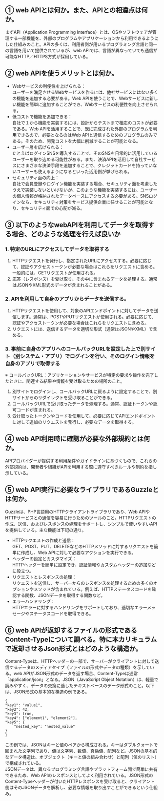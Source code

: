 ## ① web APIとは何か。また、APIとの相違点は何か。

まずAPI（Application Programming Interface）とは、OSやソフトウェアが管理する一部機能を、外部のプログラムやアプリケーションから利用できるようにした仕組みのこと。APIの多くは、利用者側が用いるプログラミング言語と同一の言語を用いて提供されているが、web APIでは、言語が異なっていても通信が可能なHTTP／HTTPS方式が採用している。

## ② web APIを使うメリットとは何か。

* Webサービスの利便性を上げられる：  
  ユーザーを満足させるWebサービスを作るには、他社サービスにはない多くの機能を追加する必要がある。Web APIを使うことで、Webサービスに新しい機能を簡単に追加することができ、Webサービスの利便性を向上させられる。
* 低コストで機能を追加できる：  
  自社で１から機能を実装するには、設計からテストまで相応のコストが必要である。Web APIを活用することで、既に完成された外部のプログラムを利用できるので、必要となるのはWeb APIと通信するためのプログラムのみである。そのため、開発コストを大幅に削減することが可能となる。
* ユーザー層を広げられる：  
  たとえばログインSNSを導入することで、そのSNSを日常的に活用しているユーザーを取り込める可能性がある。また、決済APIを活用して自社サービスにさまざまな決済手段を追加することで、クレジットカードを持っていないユーザーも使えるようになるといった活用例が挙げられる。
* セキュリティ面の向上：  
  自社で会員登録やログイン機能を実装する場合、セキュリティ面を考慮したうえで実装しないといけないが、このような機能を実装するには、ユーザーの個人情報が格納されたデータベースにアクセスする必要がある。SNSログインなら、セキュリティ対策をサービス提供企業に任せることが可能となり、セキュリティ面での心配が減る。

## ③ 以下のようなwebAPIを利用してデータを取得する場合、どのような処理を行えば良いか

### 1. 特定のURLにアクセスしてデータを取得する

1. HTTPリクエストを発行し、指定されたURLにアクセスする。必要に応じて、認証やアクセストークンが必要な場合はこれらをリクエストに含める。一般的には、GETリクエストが使用される。
2. 応答（レスポンス）を受け取り、その中に含まれるデータを処理する。通常はJSONやXML形式のデータが含まれることがある。

### 2. APIを利用して自身のアプリからデータを送信する。

1. HTTPリクエストを使用して、対象のAPIエンドポイントに対してデータを送信します。通常は、POSTやPUTリクエストが使用される。必要に応じて、認証やアクセストークンが必要な場合はこれらをリクエストに含める。
2. リクエストには、送信するデータを適切な形式（通常はJSONやXML）で含める。

### 3. 事前に自身のアプリへのコールバックURLを設定した上で別サイト（別システム・アプリ）でログインを行い、そのログイン情報を自身のアプリで取得する

※ コールバックURL：アプリケーションやサービスが特定の要求や操作を完了したときに、関連する結果や情報を受け取るための場所のこと。

1. 別サイトでログインし、コールバックURLに戻るように設定することで、別サイトからのリダイレクトを受け取ることができる。
2. コールバックURLで受け取ったデータを処理する。通常、認証トークンや認可コードが含まれる。
3. 受け取ったトークンやコードを使用して、必要に応じてAPIエンドポイントに対して追加のリクエストを発行し、必要なデータを取得する。

## ④ web API利用時に確認が必要な外部規約とは何か。

APIプロバイダーが提供する利用条件やガイドラインに基づくもので、これらの外部規約は、開発者や組織がAPIを利用する際に遵守すべきルールや制約を指し示している。

## ⑤ web API実行に必要なライブラリであるGuzzleとは何か。

Guzzleは、PHP言語用のHTTPクライアントライブラリであり、Web APIやHTTPサービスとの通信を容易に行うためのツールのこと。HTTPリクエストの作成、送信、およびレスポンスの処理をサポートし、シンプルで使いやすいAPIを提供している。主な機能は下記の通り。

* HTTPリクエストの作成と送信：  
  GET、POST、PUT、DELETEなどのHTTPメソッドに対するリクエストを簡単に作成し、Web APIに対して必要なアクションを実行できる。
* ヘッダーの設定とカスタマイズ：  
  HTTPヘッダーを簡単に設定でき、認証情報やカスタムヘッダーの追加などに役立つ。
* リクエストとレスポンスの処理：  
  リクエストを送信し、サーバーからのレスポンスを処理するための多くのオプションやメソッドが含まれている。例えば、HTTPステータスコードを確認する関数、JSONデータを取得する関数など。
* エラーハンドリング：  
  HTTPエラーに対するハンドリングをサポートしており、適切なエラーメッセージやステータスコードを取得できる。

## ⑥ web APIが返却するファイルの形式であるContent-Typeについて調べる。特に本カリキュラムで返却させるJson形式とはどのような構造か。

Content-Typeは、HTTPヘッダーの一部で、サーバーがクライアントに対して送信するデータのメディアタイプ（ファイルの形式やデータの種類）を示している。web APIがJSON形式のデータを返す場合、Content-Typeは通常「application/json」となる。JSON（JavaScript Object Notation）は、軽量で読みやすく、データの交換に適したテキストベースのデータ形式のこと。以下は、JSON形式の基本的な構造の例である。

    {
    "key1": "value1",
    "key2": 42,
    "key3": true,
    "key4": ["element1", "element2"],
    "key5": {
        "nested_key": "nested_value"
    }
    }

この例では、JSONはキーと値のペアから構成される。キーはダブルクォートで囲まれた文字列であり、値は文字列、数値、真偽値、配列など。JSONの基本的なデータ構造は、オブジェクト（キーと値の組み合わせ）と配列（値のリスト）で構成されている。  
JSONデータは、異なるプログラミング言語やプラットフォーム間で簡単に共有できるため、Web APIのレスポンスとしてよく利用されている。JSON形式のContent-Typeヘッダーが付いたHTTPレスポンスを受け取ると、クライアント側はそのJSONデータを解析し、必要な情報を取り出すことができるという仕組み。